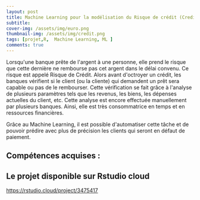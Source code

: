 ```yaml
---
layout: post
title: Machine Learning pour la modélisation du Risque de crédit (Credit Scoring) dans R
subtitle: 
cover-img: /assets/img/euro.png
thumbnail-img: /assets/img/credit.png
tags: [projet,R,  Machine Learning, ML ]
comments: true
---
```


Lorsqu'une banque prête de l'argent à une personne, elle prend le risque que cette dernière ne rembourse pas cet argent dans le délai convenu. 
Ce risque est appelé Risque de Crédit. Alors avant d'octroyer un crédit, les banques vérifient si le client (ou la cliente) qui demandent un prêt sera capable ou pas de le rembourser.
Cette vérification se fait grâce à l'analyse de plusieurs paramètres tels que les revenus, les biens, les dépenses actuelles du client, etc. Cette analyse est encore effectuée manuellement par plusieurs banques.
Ainsi, elle est très consommatrice en temps et en ressources financières.

Grâce au Machine Learning, il est possible d'automatiser cette tâche et de pouvoir prédire avec plus de précision les clients qui seront en défaut de paiement.

## Compétences acquises :

## Le projet disponible sur Rstudio cloud 
https://rstudio.cloud/project/3475417